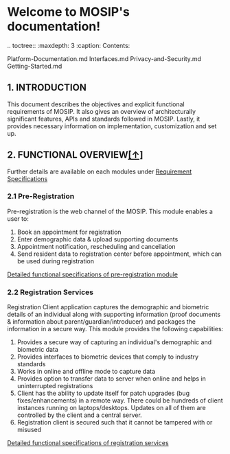 

Welcome to MOSIP's documentation!
=================================

.. toctree::
   :maxdepth: 3
   :caption: Contents:

   Platform-Documentation.md
   Interfaces.md
   Privacy-and-Security.md
   Getting-Started.md     

   ## 1. INTRODUCTION
   This document describes the objectives and explicit functional requirements of MOSIP. It also gives an overview of architecturally significant features, APIs and standards followed in MOSIP. Lastly, it provides necessary information on implementation, customization and set up.

   ## 2. FUNCTIONAL OVERVIEW[**[↑]**](#table-of-contents)
   Further details are available on each modules under [Requirement Specifications](#4-requirement-specifications)
   ### 2.1 Pre-Registration

   Pre-registration is the web channel of the MOSIP. This module enables a user to:  
   1. Book an appointment for registration
   1. Enter demographic data & upload supporting documents
   1. Appointment notification, rescheduling and cancellation
   1. Send resident data to registration center before appointment, which can be used during registration

   [Detailed functional specifications of pre-registration module](FRS-Pre-Registration)

   ### 2.2 Registration Services
   Registration Client application captures the demographic and biometric details of an individual along with supporting information (proof documents & information about parent/guardian/introducer) and packages the information in a secure way. This module provides the following capabilities:
   1. Provides a secure way of capturing an individual's demographic and biometric data
   1. Provides interfaces to biometric devices that comply to industry standards
   1. Works in online and offline mode to capture data
   1. Provides option to transfer data to server when online and helps in uninterrupted registrations
   1. Client has the ability to update itself for patch upgrades (bug fixes/enhancements) in a remote way. There could be hundreds of client instances running on laptops/desktops. Updates on all of them are controlled by the client and a central server.
   1. Registration client is secured such that it cannot be tampered with or misused

   [Detailed functional specifications of registration services](FRS-Registration-Services)
